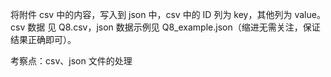 将附件 csv 中的内容，写入到 json 中，csv 中的 ID 列为 key，其他列为 value。csv 数据 见 Q8.csv，json 数据示例见 Q8_example.json（缩进无需关注，保证结果正确即可）。 

考察点：csv、json 文件的处理